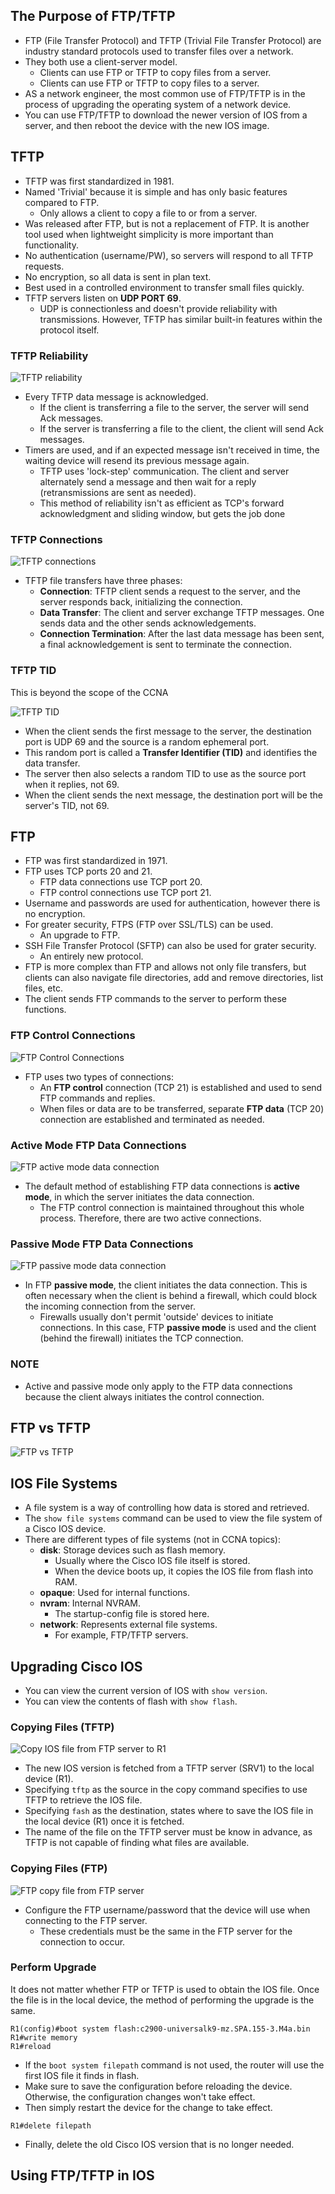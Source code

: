 ## The Purpose of FTP/TFTP
* FTP (File Transfer Protocol) and TFTP (Trivial File Transfer Protocol) are industry standard protocols used to transfer files over a network.
* They both use a client-server model.
	* Clients can use FTP or TFTP to copy files from a server.
	* Clients can use FTP or TFTP to copy files to a server.
* AS a network engineer, the most common use of FTP/TFTP is in the process of upgrading the operating system of a network device.
* You can use FTP/TFTP to download the newer version of IOS from a server, and then reboot the device with the new IOS image.
## TFTP
* TFTP was first standardized in 1981.
* Named 'Trivial' because it is simple and has only basic features compared to FTP.
	* Only allows a client to copy a file to or from a server.
* Was released after FTP, but is not a replacement of FTP. It is another tool used when lightweight simplicity is more important than functionality.
* No authentication (username/PW), so servers will respond to all TFTP requests.
* No encryption, so all data is sent in plan text.
* Best used in a controlled environment to transfer small files quickly.
* TFTP servers listen on **UDP PORT 69**.
	* UDP is connectionless and doesn't provide reliability with transmissions. However, TFTP has similar built-in features within the protocol itself.
### TFTP Reliability
![TFTP reliability](./img3/TFTP-reliability.png)
* Every TFTP data message is acknowledged.
	* If the client is transferring a file to the server, the server will send Ack messages.
	* If the server is transferring a file to the client, the client will send Ack messages.
* Timers are used, and if an expected message isn't received in time, the waiting device will resend its previous message again.
	* TFTP uses 'lock-step' communication. The client and server alternately send a message and then wait for a reply (retransmissions are sent as needed).
	* This method of reliability isn't as efficient as TCP's forward acknowledgment and sliding window, but gets the job done
### TFTP Connections
![TFTP connections](./img3/TFTP-connections.png)
* TFTP file transfers have three phases:
	* **Connection**: TFTP client sends a request to the server, and the server responds back, initializing the connection.
	* **Data Transfer**: The client and server exchange TFTP messages. One sends data and the other sends acknowledgements.
	* **Connection Termination**: After the last data message has been sent, a final acknowledgement is sent to terminate the connection.
### TFTP TID
This is beyond the scope of the CCNA

![TFTP TID](./img3/TFTP-TID.png)
* When the client sends the first message to the server, the destination port is UDP 69 and the source is a random ephemeral port.
* This random port is called a **Transfer Identifier (TID)** and identifies the data transfer.
* The server then also selects a random TID to use as the source port when it replies, not 69.
* When the client sends the next message, the destination port will be the server's TID, not 69.
## FTP
* FTP was first standardized in 1971.
* FTP uses TCP ports 20 and 21.
	* FTP data connections use TCP port 20.
	* FTP control connections use TCP port 21.
* Username and passwords are used for authentication, however there is no encryption.
* For greater security, FTPS (FTP over SSL/TLS) can be used.
	* An upgrade to FTP.
* SSH File Transfer Protocol (SFTP) can also be used for grater security.
	* An entirely new protocol.
* FTP is more complex than FTP and allows not only file transfers, but clients can also navigate file directories, add and remove directories, list files, etc.
* The client sends FTP commands to the server to perform these functions.
### FTP Control Connections
![FTP Control Connections](./img3/FTP-control-connections.png)
* FTP uses two types of connections:
	* An **FTP control** connection (TCP 21) is established and used to send FTP commands and replies.
	* When files or data are to be transferred, separate **FTP data** (TCP 20) connection are established and terminated as needed.
### Active Mode FTP Data Connections
![FTP active mode data connection](./img3/active-mode-FTP-data-connections.png)
* The default method of establishing FTP data connections is **active mode**, in which the server initiates the data connection.
	* The FTP control connection is maintained throughout this whole process. Therefore, there are two active connections.
### Passive Mode FTP Data Connections
![FTP passive mode data connection](./img3/FTP-passive-mode-data-connection.png)
* In FTP **passive mode**, the client initiates the data connection. This is often necessary when the client is behind a firewall, which could block the incoming connection from the server.
	* Firewalls usually don't permit 'outside' devices to initiate connections. In this case, FTP **passive mode** is used and the client (behind the firewall) initiates the TCP connection.
### NOTE
* Active and passive mode only apply to the FTP data connections because the client always initiates the control connection.
## FTP vs TFTP
![FTP vs TFTP](./img3/FTP-vs-TFTP.png)
## IOS File Systems
* A file system is a way of controlling how data is stored and retrieved.
* The `show file systems` command can be used to view the file system of a Cisco IOS device.
* There are different types of file systems (not in CCNA topics):
	* **disk**: Storage devices such as flash memory. 
		* Usually where the Cisco IOS file itself is stored.
		* When the device boots up, it copies the IOS file from flash into RAM.
	* **opaque**: Used for internal functions.
	* **nvram**: Internal NVRAM. 
		* The startup-config file is stored here.
	* **network**: Represents external file systems.
		* For example, FTP/TFTP servers.
## Upgrading Cisco IOS
* You can view the current version of IOS with `show version`.
* You can view the contents of flash with `show flash`.
### Copying Files  (TFTP)
![Copy IOS file from FTP server to R1](./img3/copy-ios-file-using-tftp.png)
* The new IOS version is fetched from a TFTP  server (SRV1) to the local device (R1).
* Specifying `tftp` as the source in the copy command specifies to use TFTP to retrieve the IOS file.
* Specifying `fash` as the destination, states where to save the IOS file in the local device (R1) once it is fetched.
* The name of the file on the TFTP server must be know in advance, as TFTP is not capable of finding what files are available.
### Copying Files (FTP)
![FTP copy file from FTP server](./img3/FTP-copy-file.png)
* Configure the FTP username/password that the device will use when connecting to the FTP server.
	* These credentials must be the same in the FTP server for the connection to occur.
### Perform Upgrade
It does not matter whether FTP or TFTP is used to obtain the IOS file. Once the file is in the local device, the method of performing the upgrade is the same.

```
R1(config)#boot system flash:c2900-universalk9-mz.SPA.155-3.M4a.bin
R1#write memory
R1#reload
```
* If the `boot system filepath` command is not used, the router will use the first IOS file it finds in flash.
* Make sure to save the configuration before reloading the device. Otherwise, the configuration changes won't take effect.
* Then simply restart the device for the change to take effect.

```
R1#delete filepath
```
* Finally, delete the old Cisco IOS version that is no longer needed.
## Using FTP/TFTP in IOS
